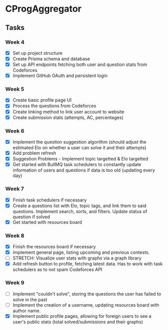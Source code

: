# CProgAggregator

## Tasks
### Week 4
- [x] Set up project structure
- [x] Create Prisma schema and database
- [x] Set up API endpoints fetching both user and question stats from Codeforces
- [x] Implement GitHub OAuth and persistent login

### Week 5
- [x] Create basic profile page UI
- [x] Process the questions from Codeforces
- [x] Create linking method to link user account to website
- [x] Create submission stats (attempts, AC, percentages)

### Week 6
- [x] Implement the question suggestion algorithm (should adjust the estimated Elo on whether a user can solve it and their attempts)
- [x] Add problem refresh
- [x] Suggestion Problems - Implement topic targetted & Elo targetted
- [x] Get started with BullMQ task schedulers to constantly update information of users and questions if data is too old (updating every day)

### Week 7
- [x] Finish task schedulers if necessary
- [x] Create a questions list with Elo, topic tags, and link them to said questions. Implement search, sorts, and filters. Update status of question if solved
- [x] Get started with resources board

### Week 8
- [x] Finish the resources board if necessary
- [x] Implement general page, listing upcoming and previous contests.
- [ ] STRETCH: Visualize user stats with graphs via a graph library
- [x] Add refresh button to profile, fetching latest data. Has to work with task schedulers as to not spam Codeforces API

### Week 9
- [ ] Implement "couldn't solve", storing the questions the user has failed to solve in the past
- [ ] Implement the creation of a username, updating resources board with author name.
- [x] Implement public profile pages, allowing for foreign users to see a user's public stats (total solved/submissions and their graphs)
